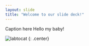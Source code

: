 ```yaml
---
layout: slide
title: "Welcome to our slide deck!"
---
```


Caption here Hello my baby!

![labtocat](https://octodex.github.com/images/labtocat.png)
{: .center}
